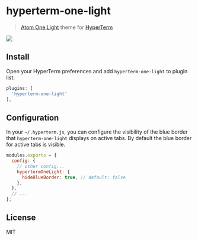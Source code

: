 # hyperterm-one-light

> [Atom One Light][one-light] theme for [HyperTerm][hyperterm]

![](screenshot.png)

## Install

Open your HyperTerm preferences and add `hyperterm-one-light` to plugin list:

```js
plugins: [
  'hyperterm-one-light'
],
```

## Configuration

In your `~/.hyperterm.js`, you can configure the visibility of the blue border
that `hyperterm-one-light` displays on active tabs. By default the blue border
for active tabs is visible.

```js
modules.exports = {
  config: {
    // other config...
    hypertermOneLight: {
      hideBlueBorder: true, // default: false
    },
  },
  // ...
};
```

## License

MIT

[one-light]: https://github.com/atom/one-light-syntax
[hyperterm]: https://hyperterm.org
